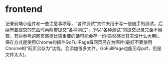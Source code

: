 # frontend
记录前端小组件和一些注意事项等，“各种测试”文件夹用于写一些随手的测试，后续有要提交的东西时再附带提交“各种测试”，所以“各种测试”的提交记录完全不用管。有些参考的网页感觉比较重要的话可能会存一份(虽然感觉其实没什么大用)。保存方式是使用Chrome的插件GoFullPage将网页另存为图片(最好不要使用Chrome的“网页另存为”功能，会添加很多文件。GoFullPage也能另存pdf，但是文件太大)。
